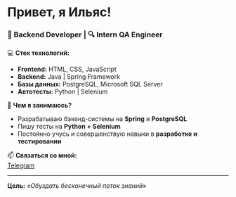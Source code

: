 # Привет, я Ильяс!

### 🚀 Backend Developer | 🔍 Intern QA Engineer

💻 **Стек технологий:**
- **Frontend:** HTML, CSS, JavaScript
- **Backend:** Java | Spring Framework  
- **Базы данных:** PostgreSQL, Microsoft SQL Server  
- **Автотесты:** Python | Selenium  

🎯 **Чем я занимаюсь?**  
- Разрабатываю бэкенд-системы на **Spring** и **PostgreSQL**  
- Пишу тесты на **Python + Selenium**  
- Постоянно учусь и совершенствую навыки в **разработке и тестировании**  

📫 **Связаться со мной:**  
[Telegram](https://t.me/ilyas_mn)

---
**Цель:** _«Обуздать бесконечный поток знаний»_

